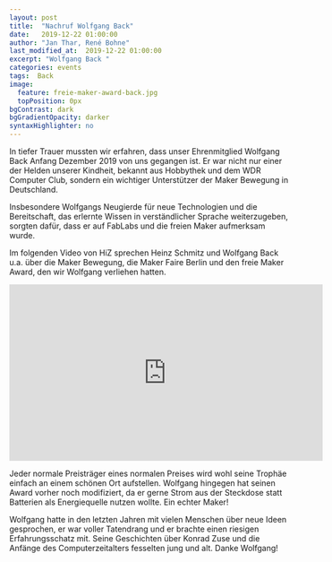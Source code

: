 ```yaml
---
layout: post
title:  "Nachruf Wolfgang Back"
date:   2019-12-22 01:00:00
author: "Jan Thar, René Bohne"
last_modified_at:  2019-12-22 01:00:00
excerpt: "Wolfgang Back "
categories: events
tags:  Back
image:
  feature: freie-maker-award-back.jpg
  topPosition: 0px
bgContrast: dark
bgGradientOpacity: darker
syntaxHighlighter: no
---
```

In tiefer Trauer mussten wir erfahren, dass unser Ehrenmitglied Wolfgang Back Anfang Dezember 2019 von uns gegangen ist. Er war nicht nur einer der Helden unserer Kindheit, bekannt aus Hobbythek und dem WDR Computer Club, sondern ein wichtiger Unterstützer der Maker Bewegung in Deutschland.

Insbesondere Wolfgangs Neugierde für neue Technologien und die Bereitschaft, das erlernte Wissen in verständlicher Sprache weiterzugeben, sorgten dafür, dass er auf FabLabs und die freien Maker aufmerksam wurde.

Im folgenden Video von HiZ sprechen Heinz Schmitz und Wolfgang Back u.a. über die Maker Bewegung, die Maker Faire Berlin und den freie Maker Award, den wir Wolfgang verliehen hatten.

<div class="videoWrapper">
  <iframe width="560" height="315" src="https://www.youtube.com/embed/OnMTwxLiHbc" frameborder="0" allowfullscreen></iframe>
</div>

Jeder normale Preisträger eines normalen Preises wird wohl seine Trophäe einfach an einem schönen Ort aufstellen. Wolfgang hingegen hat seinen Award vorher noch modifiziert, da er gerne Strom aus der Steckdose statt Batterien als Energiequelle nutzen wollte. Ein echter Maker!

Wolfgang hatte in den letzten Jahren mit vielen Menschen über neue Ideen gesprochen, er war voller Tatendrang und er brachte einen riesigen Erfahrungsschatz mit. Seine Geschichten über Konrad Zuse und die Anfänge des Computerzeitalters fesselten jung und alt. Danke Wolfgang!
